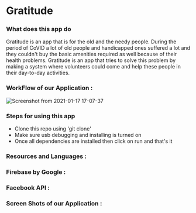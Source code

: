 # Gratitude


<h3>What does this app do</h3>
<p>Gratitude is an app that is for the old and the needy people. During the period of CoVID a lot of old people and handicapped ones suffered a lot and they couldn't buy the basic amenities required as well because of their health problems. Gratitude is an app that tries to solve this problem by making a system where volunteers could come and help these people in their day-to-day activities.</p>


### WorkFlow of our Application :

![Screenshot from 2021-01-17 17-07-37](https://user-images.githubusercontent.com/56226813/104839470-5fa0de80-58e7-11eb-9a19-2457422d54de.png)

<h3> Steps for using this app </h3>
<ul>
  <li>Clone this repo using 'git clone'</li>
  <li>Make sure usb debugging and installing is turned on</li>
  <li>Once all dependencies are installed then click on run and that's it</li>
</ul>


### Resources and Languages :


### Firebase by Google :


### Facebook API :


### Screen Shots of our Application :

